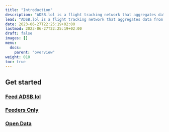 ```yaml
---
title: "Introduction"
description: "ADSB.lol is a flight tracking network that aggregates data from volunteer feeders around the world."
lead: "ADSB.lol is a flight tracking network that aggregates data from volunteer feeders around the world."
date: 2023-06-27T22:25:19+02:00
lastmod: 2023-06-27T22:25:19+02:00
draft: false
images: []
menu:
  docs:
    parent: "overview"
weight: 010
toc: true
---
```


## Get started

### [Feed ADSB.lol](../../get-started/introduction)

### [Feeders Only](../../feeders-only/introduction)

### [Open Data](../open-data/introduction)
